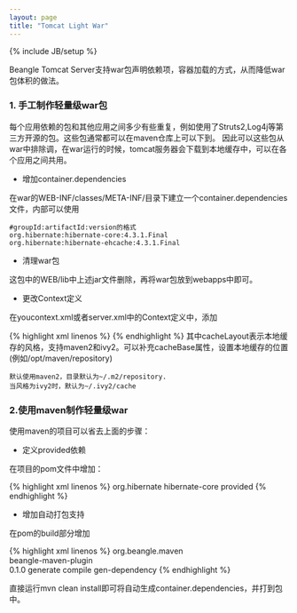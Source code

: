 ```yaml
---
layout: page
title: "Tomcat Light War"
---
```

{% include JB/setup %}

Beangle Tomcat Server支持war包声明依赖项，容器加载的方式，从而降低war包体积的做法。

### 1. 手工制作轻量级war包
每个应用依赖的包和其他应用之间多少有些重复，例如使用了Struts2,Log4j等第三方开源的包。这些包通常都可以在maven仓库上可以下到。
因此可以这些包从war中排除调，在war运行的时候，tomcat服务器会下载到本地缓存中，可以在各个应用之间共用。

* 增加container.dependencies

在war的WEB-INF/classes/META-INF/目录下建立一个container.dependencies文件，内部可以使用

    #groupId:artifactId:version的格式
    org.hibernate:hibernate-core:4.3.1.Final
    org.hibernate:hibernate-ehcache:4.3.1.Final

* 清理war包

这包中的WEB/lib中上述jar文件删除，再将war包放到webapps中即可。

* 更改Context定义

在youcontext.xml或者server.xml中的Context定义中，添加

{% highlight xml linenos %}
<Loader className="org.apache.catalina.loader.RepositoryLoader" cacheLayout="maven2"/>
{% endhighlight %}
其中cacheLayout表示本地缓存的风格，支持maven2和ivy2。可以补充cacheBase属性，设置本地缓存的位置(例如/opt/maven/repository)

    默认使用maven2，目录默认为~/.m2/repository.
    当风格为ivy2时，默认为~/.ivy2/cache

### 2.使用maven制作轻量级war

使用maven的项目可以省去上面的步骤：

* 定义provided依赖

在项目的pom文件中增加：

{% highlight xml linenos %}
<dependency>
  <groupId>org.hibernate</groupId>
  <artifactId>hibernate-core</artifactId>
  <scope>provided</scope>
</dependency>
{% endhighlight %}

* 增加自动打包支持

在pom的build部分增加

{% highlight xml linenos %}
  <build>
      <plugins>
        <plugin>
          <groupId>org.beangle.maven</groupId>  
          <artifactId>beangle-maven-plugin</artifactId>  
          <version>0.1.0</version>
          <executions>
            <execution>
              <id>generate</id>
              <phase>compile</phase>
              <goals>
                <goal>gen-dependency</goal>
              </goals>
            </execution>
          </executions>
        </plugin>
      </plugins>
    </build>
{% endhighlight %}

直接运行mvn clean install即可将自动生成container.dependencies，并打到包中。

